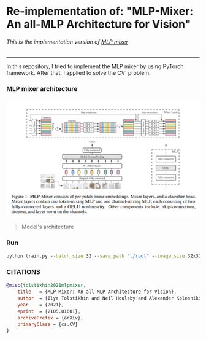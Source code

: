 # Re-implementation of: "MLP-Mixer: An all-MLP Architecture for Vision"
###### This is the implementation version of [MLP mixer](https://doi.org/10.48550/arXiv.2105.01601)
___

In this repository, I tried to implement the MLP mixer by using PyTorch framework. After that, I applied to solve the CV' problem.

### MLP mixer architecture
![mlp-architecture](./MLP_Architecture.png)
> Model's architecture

### Run
```cmd
python train.py --batch_size 32 --save_path "./root" --image_size 32x32 --train_ratio 0.8 --device "cuda" --learning_rate 0.01 --channels 3 --depth 4 --hidden_dim 512 --patch_size 4 --epochs 100 --token_dim 256 --channel_dim 2048 --dropout_rate 0.2
```

### CITATIONS
```bibtex
@misc{tolstikhin2021mlpmixer,
    title   = {MLP-Mixer: An all-MLP Architecture for Vision},
    author  = {Ilya Tolstikhin and Neil Houlsby and Alexander Kolesnikov and Lucas Beyer and Xiaohua Zhai and Thomas Unterthiner and Jessica Yung and Daniel Keysers and Jakob Uszkoreit and Mario Lucic and Alexey Dosovitskiy},
    year    = {2021},
    eprint  = {2105.01601},
    archivePrefix = {arXiv},
    primaryClass = {cs.CV}
}
```